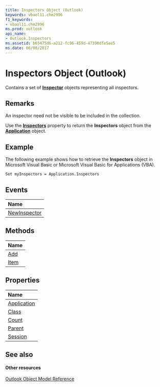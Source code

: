 ```yaml
---
title: Inspectors Object (Outlook)
keywords: vbaol11.chm2996
f1_keywords:
- vbaol11.chm2996
ms.prod: outlook
api_name:
- Outlook.Inspectors
ms.assetid: b65475d6-a212-fc96-459d-47390dfe5ee5
ms.date: 06/08/2017
---
```



# Inspectors Object (Outlook)

Contains a set of  **[Inspector](Outlook.Inspector.md)** objects representing all inspectors.


## Remarks

 An inspector need not be visible to be included in the collection.

Use the  **[Inspectors](Outlook.Application.Inspectors.md)** property to return the **Inspectors** object from the **[Application](Outlook.Application.md)** object.


## Example

The following example shows how to retrieve the  **Inspectors** object in Microsoft Visual Basic or Microsoft Visual Basic for Applications (VBA).


```
Set myInspectors = Application.Inspectors
```


## Events



|**Name**|
|:-----|
|[NewInspector](Outlook.Inspectors.NewInspector.md)|

## Methods



|**Name**|
|:-----|
|[Add](Outlook.Inspectors.Add.md)|
|[Item](Outlook.Inspectors.Item.md)|

## Properties



|**Name**|
|:-----|
|[Application](Outlook.Inspectors.Application.md)|
|[Class](Outlook.Inspectors.Class.md)|
|[Count](Outlook.Inspectors.Count.md)|
|[Parent](Outlook.Inspectors.Parent.md)|
|[Session](Outlook.Inspectors.Session.md)|

## See also


#### Other resources


[Outlook Object Model Reference](http://msdn.microsoft.com/library/73221b13-d8d8-99b8-3394-b95dbbfd5ddc%28Office.15%29.aspx)
